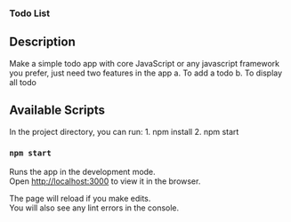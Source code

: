 ### Todo List

## Description 
Make a simple todo app with core JavaScript or any javascript framework you prefer, just need two features in the app 
   a. To add a todo
   b. To display all todo


## Available Scripts

In the project directory, you can run:
    1. npm install
    2. npm start

### `npm start`

Runs the app in the development mode.\
Open [http://localhost:3000](http://localhost:3000) to view it in the browser.

The page will reload if you make edits.\
You will also see any lint errors in the console.

